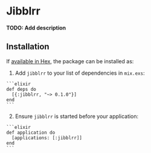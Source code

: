 # Jibblrr

**TODO: Add description**

## Installation

If [available in Hex](https://hex.pm/docs/publish), the package can be installed as:

  1. Add `jibblrr` to your list of dependencies in `mix.exs`:

    ```elixir
    def deps do
      [{:jibblrr, "~> 0.1.0"}]
    end
    ```

  2. Ensure `jibblrr` is started before your application:

    ```elixir
    def application do
      [applications: [:jibblrr]]
    end
    ```

